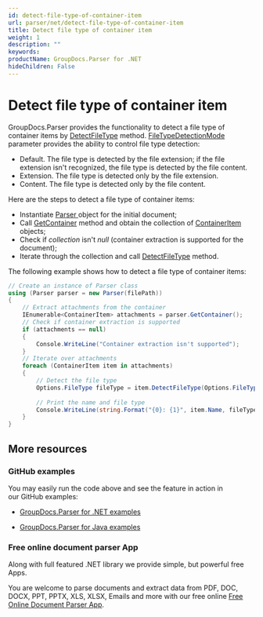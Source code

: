 ```yaml
---
id: detect-file-type-of-container-item
url: parser/net/detect-file-type-of-container-item
title: Detect file type of container item
weight: 1
description: ""
keywords: 
productName: GroupDocs.Parser for .NET
hideChildren: False
---
```

# Detect file type of container item

GroupDocs.Parser provides the functionality to detect a file type of container items by [DetectFileType](https://apireference.groupdocs.com/parser/net/groupdocs.parser.data/containeritem/methods/detectfiletype) method. [FileTypeDetectionMode](https://apireference.groupdocs.com/parser/net/groupdocs.parser.options/filetypedetectionmode) parameter provides the ability to control file type detection:

- Default. The file type is detected by the file extension; if the file extension  isn't recognized, the file type is detected by the file content.
- Extension. The file type is detected only by the file extension.
- Content. The file type is detected only by the file content.

Here are the steps to detect a file type of container items:

- Instantiate [Parser ](https://apireference.groupdocs.com/net/parser/groupdocs.parser/parser)object for the initial document;
- Call [GetContainer](https://apireference.groupdocs.com/net/parser/groupdocs.parser/parser/methods/getcontainer) method and obtain the collection of [ContainerItem](https://apireference.groupdocs.com/net/parser/groupdocs.parser.data/containeritem) objects;
- Check if *collection* isn't *null* (container extraction is supported for the document);
- Iterate through the collection and call [DetectFileType](https://apireference.groupdocs.com/parser/net/groupdocs.parser.data/containeritem/methods/detectfiletype) method.

The following example shows how to detect a file type of container items:

```csharp
// Create an instance of Parser class
using (Parser parser = new Parser(filePath))
{
    // Extract attachments from the container
    IEnumerable<ContainerItem> attachments = parser.GetContainer();
    // Check if container extraction is supported
    if (attachments == null)
    {
        Console.WriteLine("Container extraction isn't supported");
    }
    // Iterate over attachments
    foreach (ContainerItem item in attachments)
    {
        // Detect the file type
        Options.FileType fileType = item.DetectFileType(Options.FileTypeDetectionMode.Default);
         
        // Print the name and file type
        Console.WriteLine(string.Format("{0}: {1}", item.Name, fileType));
    }
}

```



## More resources

### GitHub examples

You may easily run the code above and see the feature in action in our GitHub examples:

*   [GroupDocs.Parser for .NET examples](https://github.com/groupdocs-parser/GroupDocs.Parser-for-.NET)
    
*   [GroupDocs.Parser for Java examples](https://github.com/groupdocs-parser/GroupDocs.Parser-for-Java)
    

### Free online document parser App

Along with full featured .NET library we provide simple, but powerful free Apps.

You are welcome to parse documents and extract data from PDF, DOC, DOCX, PPT, PPTX, XLS, XLSX, Emails and more with our free online [Free Online Document Parser App](https://products.groupdocs.app/parser).
